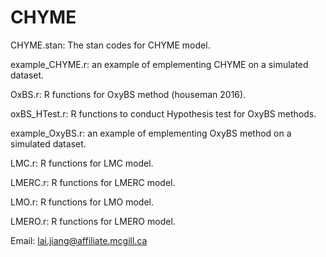 # CHYME 

CHYME.stan: The stan codes for CHYME model.

example_CHYME.r: an example of emplementing CHYME on a simulated dataset.

OxBS.r: R functions for OxyBS method (houseman 2016). 

oxBS_HTest.r: R functions to conduct Hypothesis test for OxyBS methods.

example_OxyBS.r: an example of emplementing OxyBS method on a simulated dataset.

LMC.r: R functions for LMC model.

LMERC.r: R functions for LMERC model.

LMO.r:  R functions for LMO model.

LMERO.r:  R functions for LMERO model.

Email: lai.jiang@affiliate.mcgill.ca
